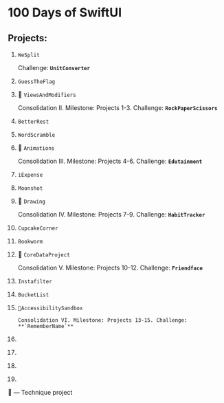 # 100 Days of SwiftUI

## Projects:

1. `WeSplit`

	Challenge: **`UnitConverter`**

2. `GuessTheFlag`
3. 🧪 `ViewsAndModifiers`

    Consolidation II. Milestone: Projects 1-3. Challenge: **`RockPaperScissors`**

4. `BetterRest`
5. `WordScramble`
6. 🧪 `‌Animations`

    Consolidation III. Milestone: Projects 4-6. Challenge: **`Edutainment`**

7. `‌iExpense`
8. `‌Moonshot`
9. 🧪 `‌Drawing`

    Consolidation IV. Milestone: Projects 7-9. Challenge: **‌`HabitTracker`**

10. `CupcakeCorner`
11. `‌Bookworm`
12. 🧪 `CoreDataProject`

    Consolidation V. Milestone: Projects 10-12. Challenge: **`Friendface`**

13. `Instafilter‌`
14. `‌BucketList`
15. `🧪AccessibilitySandbox‌`

		Consolidation VI. Milestone: Projects 13-15. Challenge: **`RememberName`**

16. `‌`
17. `‌`
18. `‌`
19. `‌`

🧪 — Technique project
